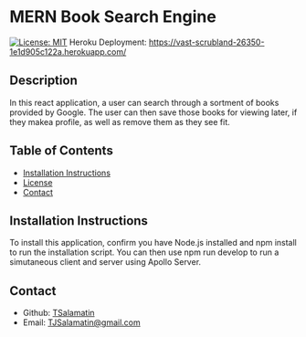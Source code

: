 # MERN Book Search Engine
[![License: MIT](https://img.shields.io/badge/License-MIT-yellow.svg)](https://opensource.org/licenses/MIT)
Heroku Deployment: 
https://vast-scrubland-26350-1e1d905c122a.herokuapp.com/

## Description

In this react application, a user can search through a sortment of books provided by Google. The user can then save those books for viewing later, if they makea profile, as well as remove them as they see fit.

## Table of Contents

- [Installation Instructions](#installation-instructions)
- [License](#license)
- [Contact](#contact)

## Installation Instructions

To install this application, confirm you have Node.js installed and npm install to run the installation script. You can then use npm run develop to run a simutaneous client and server using Apollo Server.


## Contact

- Github: [TSalamatin](https://github.com/TSalamatin)
- Email: [TJSalamatin@gmail.com](mailto:TJSalamatin@gmail.com)
